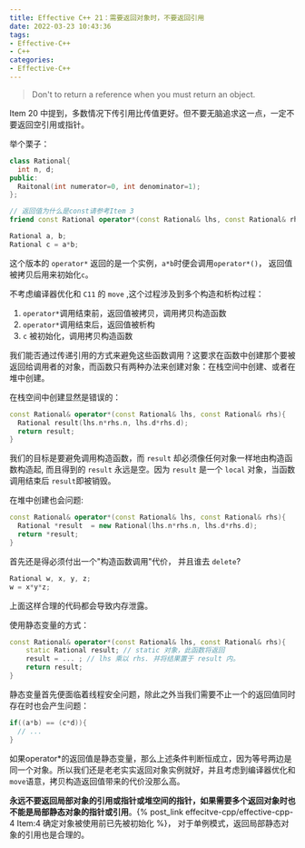 ```yaml
---
title: Effective C++ 21：需要返回对象时，不要返回引用
date: 2022-03-23 10:43:36
tags:
- Effective-C++
- C++
categories:
- Effective-C++
---
```


> Don't to return a reference when you must return an object.

Item 20 中提到，多数情况下传引用比传值更好。但不要无脑追求这一点，一定不要返回空引用或指针。

举个栗子：

```c++
class Rational{
  int n, d;
public:
  Raitonal(int numerator=0, int denominator=1);
};

// 返回值为什么是const请参考Item 3
friend const Rational operator*(const Rational& lhs, const Rational& rhs);

Rational a, b;
Rational c = a*b;
```
这个版本的 `operator*` 返回的是一个实例，`a*b`时便会调用`operator*()`， 返回值被拷贝后用来初始化`c`。

不考虑编译器优化和 `C11` 的 `move` ,这个过程涉及到多个构造和析构过程：

1. `operator*`调用结束前，返回值被拷贝，调用拷贝构造函数
2. `operator*`调用结束后，返回值被析构
3. `c` 被初始化，调用拷贝构造函数

我们能否通过传递引用的方式来避免这些函数调用？这要求在函数中创建那个要被返回给调用者的对象，而函数只有两种办法来创建对象：在栈空间中创建、或者在堆中创建。

<!--more-->

在栈空间中创建显然是错误的：

```c++
const Rational& operator*(const Rational& lhs, const Rational& rhs){
  Rational result(lhs.n*rhs.n, lhs.d*rhs.d);
  return result;
}
```
我们的目标是要避免调用构造函数，而 `result` 却必须像任何对象一样地由构造函数构造起, 而且得到的 `result` 永远是空。因为 `result` 是一个 `local` 对象，当函数调用结束后 `result`即被销毁。

在堆中创建也会问题:

```c++
const Rational& operator*(const Rational& lhs, const Rational& rhs){
  Rational *result  = new Rational(lhs.n*rhs.n, lhs.d*rhs.d);
  return *result;
}
```

首先还是得必须付出一个"构造函数调用"代价， 并且谁去 `delete`?

```c++
Rational w, x, y, z;
w = x*y*z;
```

上面这样合理的代码都会导致内存泄露。

使用静态变量的方式：

```c++
const Rational& operator*(const Rational& lhs, const Rational& rhs){
    static Rational result; // static 对象，此函数将返回
    result = ... ; // lhs 乘以 rhs. 并将结果置于 result 内。
    return result;
}
```

静态变量首先便面临着线程安全问题，除此之外当我们需要不止一个的返回值同时存在时也会产生问题：

```c++
if((a*b) == (c*d)){
  // ...
}
```

如果operator*的返回值是静态变量，那么上述条件判断恒成立，因为等号两边是同一个对象。所以我们还是老老实实返回对象实例就好，并且考虑到编译器优化和`move`语意，拷贝构造返回值带来的代价没那么高。

**永远不要返回局部对象的引用或指针或堆空间的指针，如果需要多个返回对象时也不能是局部静态对象的指针或引用**。{% post_link effecitve-cpp/effective-cpp-4 Item:4 确定对象被使用前已先被初始化 %}， 对于单例模式，返回局部静态对象的引用也是合理的。

